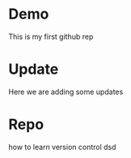 # Demo

This is my first github rep

# Update 

 Here we are adding some updates

 # Repo

 how to learn version control
  dsd